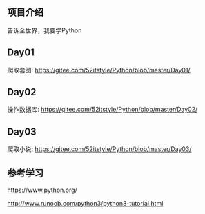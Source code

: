 ## 项目介绍

告诉全世界，我要学Python

## Day01

爬取套图: https://gitee.com/52itstyle/Python/blob/master/Day01/

## Day02

操作数据库: https://gitee.com/52itstyle/Python/blob/master/Day02/

## Day03

爬取小说: https://gitee.com/52itstyle/Python/blob/master/Day03/

## 参考学习

https://www.python.org/

http://www.runoob.com/python3/python3-tutorial.html